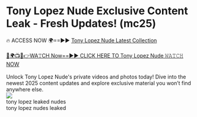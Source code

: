 # Tony Lopez Nude Exclusive Content Leak - Fresh Updates! (mc25)

🔥 ACCESS NOW 🌍==►► <a href="https://tinyurl.com/2mz8nhtm" rel="nofollow">Tony Lopez Nude Latest Collection</a>
<br><br>
[🔴🌍📺📱👉WA𝚃CH Now==►► CLICK HERE TO Tony Lopez Nude 𝚆𝙰𝚃𝙲𝙷 NOW](https://tinyurl.com/2mz8nhtm)
<br><br>
Unlock Tony Lopez Nude's private videos and photos today! Dive into the newest 2025 content updates and explore exclusive material you won’t find anywhere else.
<br>
<a href="https://tinyurl.com/2mz8nhtm" rel="nofollow" data-target="animated-image.originalLink"><img src="https://camo.githubusercontent.com/8a4f000d20f83aca3bf7ec5f350d767afa0574a8a352519fd8cfa583a6f93a33/68747470733a2f2f692e696d6775722e636f6d2f644a486b345a712e676966" data-canonical-src="https://i.imgur.com/dJHk4Zq.gif" style="max-width: 100%; display: inline-block;" data-target="animated-image.originalImage"></a>
<br>
tony lopez leaked nudes<br>
tony lopez nudes leaked